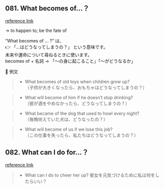 
## 081. What becomes of…？

[reference link](https://basicenglishspeaking.com/081-what-becomes-of-%ef%bc%9f/)

-> to happen to; be the fate of

“What becomes of … ?” は、  
👉 「…はどうなってしまうの？」 という意味です。  
未来や運命について尋ねるときに使います。  
becomes of + 名詞 → 「～の身に起こること」「～がどうなるか」

🔹 例文  

> - What becomes of old toys when children grow up?  
（子供が大きくなったら、おもちゃはどうなってしまうの？）

> - What will become of him if he doesn’t stop drinking?  
（彼が酒をやめなかったら、どうなってしまうの？）

> - What became of the dog that used to howl every night?  
（毎晩吠えていた犬は、どうなったの？）

> - What will become of us if we lose this job?  
（この仕事を失ったら、私たちはどうなってしまうの？）

## 082. What can I do for…？

[reference link](https://basicenglishspeaking.com/082-what-can-i-do-for-%ef%bc%9f/)


> - What can I do to cheer her up?
彼女を元気づけるために私は何をしたらいい？